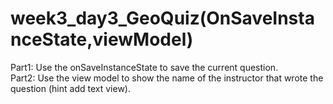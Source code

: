 # week3_day3_GeoQuiz(OnSaveInstanceState,viewModel)
Part1: 
Use the onSaveInstanceState to save the current question.  
Part2: 
Use the view model to show the name of the instructor that wrote the question (hint add text view).  
          